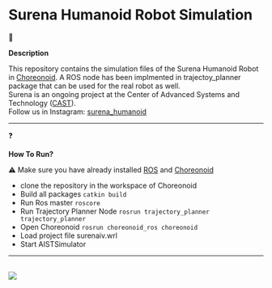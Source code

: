 # Surena Humanoid Robot Simulation

<p font-size:40px>&#129302</p><b> Description</b>
<p>This repository contains the simulation files of the Surena Humanoid Robot in <a href="https://github.com/choreonoid">Choreonoid</a>. A ROS node has been implmented in trajectoy_planner package that can be used for the real robot as well. <br>Surena is an ongoing project at the Center of Advanced Systems and Technology (<a href="http://www.castech.ir/">CAST</a>). <br> Follow us in Instagram: <a href="https://www.instagram.com/surena_humanoid/?hl=en">surena_humanoid </a> </p>

---
<p font-size:40px>&#10067</p><b> How To Run?</b>
<p>&#9888 Make sure you have already installed <a href="https://ros.org">ROS</a> and <a href="https://choreonoid.org/ja/manuals/latest/ros/index.html">Choreonoid</a></p>

  * clone the repository in the workspace of Choreonoid
  * Build all packages `catkin build`
  * Run Ros master `roscore`
  * Run Trajectory Planner Node `rosrun trajectory_planner trajectory_planner`
  * Open Choreonoid `rosrun choreonoid_ros choreonoid`
  * Load project file surenaiv.wrl
  * Start AISTSimulator
---
<br>
<img class="center" src="https://github.com/CAST-Robotics/surena_choreonoid_ros/blob/main/SurenaIV_Online.gif" align="center"/>

